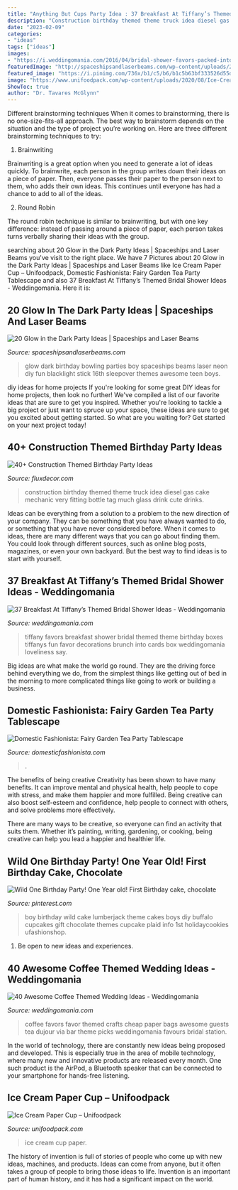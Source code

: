 ```yaml
---
title: "Anything But Cups Party Idea : 37 Breakfast At Tiffany’s Themed Bridal Shower Ideas"
description: "Construction birthday themed theme truck idea diesel gas cake mechanic very fitting bottle tag much glass drink cute drinks"
date: "2023-02-09"
categories:
- "ideas"
tags: ["ideas"]
images:
- "https://i.weddingomania.com/2016/04/bridal-shower-favors-packed-into-tiffany-blue-boxes-and-with-white-ribbons-will-be-a-nice-idea-for-such-a-themed-party.jpg"
featuredImage: "http://spaceshipsandlaserbeams.com/wp-content/uploads/2015/09/glow-in-the-dark-birthday-party-ideas-boys.jpg"
featured_image: "https://i.pinimg.com/736x/b1/c5/b6/b1c5b63bf333526d55de3d59c6afeebb.jpg"
image: "https://www.unifoodpack.com/wp-content/uploads/2020/08/Ice-Cream-Paper-Cup-3.jpg"
ShowToc: true
author: "Dr. Tavares McGlynn"
---
```



Different brainstorming techniques
When it comes to brainstorming, there is no one-size-fits-all approach. The best way to brainstorm depends on the situation and the type of project you’re working on. Here are three different brainstorming techniques to try:
1. Brainwriting

Brainwriting is a great option when you need to generate a lot of ideas quickly. To brainwrite, each person in the group writes down their ideas on a piece of paper. Then, everyone passes their paper to the person next to them, who adds their own ideas. This continues until everyone has had a chance to add to all of the ideas.

2. Round Robin

The round robin technique is similar to brainwriting, but with one key difference: instead of passing around a piece of paper, each person takes turns verbally sharing their ideas with the group.

	

		
searching about 20 Glow in the Dark Party Ideas | Spaceships and Laser Beams you've visit to the right place. We have 7 Pictures about 20 Glow in the Dark Party Ideas | Spaceships and Laser Beams like Ice Cream Paper Cup – Unifoodpack, Domestic Fashionista: Fairy Garden Tea Party Tablescape and also 37 Breakfast At Tiffany’s Themed Bridal Shower Ideas - Weddingomania. Here it is:
		
    
## 20 Glow In The Dark Party Ideas | Spaceships And Laser Beams

<img loading=lazy src="http://spaceshipsandlaserbeams.com/wp-content/uploads/2015/09/glow-in-the-dark-birthday-party-ideas-boys.jpg" onerror="this.onerror=null;this.src='https://tse1.mm.bing.net/th?id=OIP.mNxnmfNyFDxSRtMiVn0AhAHaLH&amp;pid=15.1';" alt="20 Glow in the Dark Party Ideas | Spaceships and Laser Beams">

_Source: spaceshipsandlaserbeams.com_

>glow dark birthday bowling parties boy spaceships beams laser neon diy fun blacklight stick 16th sleepover themes awesome teen boys. 

	

diy ideas for home projects
If you're looking for some great DIY ideas for home projects, then look no further! We've compiled a list of our favorite ideas that are sure to get you inspired.
Whether you're looking to tackle a big project or just want to spruce up your space, these ideas are sure to get you excited about getting started. So what are you waiting for? Get started on your next project today!

    
## 40+ Construction Themed Birthday Party Ideas

<img loading=lazy src="http://fluxdecor.com/wp-content/uploads/2015/06/construction-birthday-party/25-construction-themed-birthday-party.jpg" onerror="this.onerror=null;this.src='https://tse3.mm.bing.net/th?id=OIP.ZWGq3KMhBdCd8lyDxY-5BwHaLH&amp;pid=15.1';" alt="40+ Construction Themed Birthday Party Ideas">

_Source: fluxdecor.com_

>construction birthday themed theme truck idea diesel gas cake mechanic very fitting bottle tag much glass drink cute drinks. 

	

Ideas can be everything from a solution to a problem to the new direction of your company. They can be something that you have always wanted to do, or something that you have never considered before. When it comes to ideas, there are many different ways that you can go about finding them. You could look through different sources, such as online blog posts, magazines, or even your own backyard. But the best way to find ideas is to start with yourself.

    
## 37 Breakfast At Tiffany’s Themed Bridal Shower Ideas - Weddingomania

<img loading=lazy src="https://i.weddingomania.com/2016/04/bridal-shower-favors-packed-into-tiffany-blue-boxes-and-with-white-ribbons-will-be-a-nice-idea-for-such-a-themed-party.jpg" onerror="this.onerror=null;this.src='https://tse3.mm.bing.net/th?id=OIP.S7tE7PWLYUQ84xHW_rlScQHaLC&amp;pid=15.1';" alt="37 Breakfast At Tiffany’s Themed Bridal Shower Ideas - Weddingomania">

_Source: weddingomania.com_

>tiffany favors breakfast shower bridal themed theme birthday boxes tiffanys fun favor decorations brunch into cards box weddingomania loveliness say. 

	

Big ideas are what make the world go round. They are the driving force behind everything we do, from the simplest things like getting out of bed in the morning to more complicated things like going to work or building a business.

    
## Domestic Fashionista: Fairy Garden Tea Party Tablescape

<img loading=lazy src="https://1.bp.blogspot.com/-EymEtLiwwGA/UzBngz_mqBI/AAAAAAAAeNE/QP6S27XX8Wo/s1600/Fairy+Garden+Tea+Party+Tablescape-31.jpg" onerror="this.onerror=null;this.src='https://tse3.mm.bing.net/th?id=OIP.o6VZQiXoj5FIFVx2P9YEkAHaLG&amp;pid=15.1';" alt="Domestic Fashionista: Fairy Garden Tea Party Tablescape">

_Source: domesticfashionista.com_

>. 

	

The benefits of being creative
Creativity has been shown to have many benefits. It can improve mental and physical health, help people to cope with stress, and make them happier and more fulfilled.
Being creative can also boost self-esteem and confidence, help people to connect with others, and solve problems more effectively.

There are many ways to be creative, so everyone can find an activity that suits them. Whether it’s painting, writing, gardening, or cooking, being creative can help you lead a happier and healthier life.

    
## Wild One Birthday Party! One Year Old! First Birthday Cake, Chocolate

<img loading=lazy src="https://i.pinimg.com/736x/b1/c5/b6/b1c5b63bf333526d55de3d59c6afeebb.jpg" onerror="this.onerror=null;this.src='https://tse3.mm.bing.net/th?id=OIP.OxVh_-KLHIQWqwj8YHQLjAHaTC&amp;pid=15.1';" alt="Wild One Birthday Party! One Year old! First Birthday cake, chocolate">

_Source: pinterest.com_

>boy birthday wild cake lumberjack theme cakes boys diy buffalo cupcakes gift chocolate themes cupcake plaid info 1st holidaycookies ufashionshop. 

	

1. Be open to new ideas and experiences.

    
## 40 Awesome Coffee Themed Wedding Ideas - Weddingomania

<img loading=lazy src="https://i.weddingomania.com/2016/03/22-awesome-coffee-themed-wedding-ideas-10.jpg" onerror="this.onerror=null;this.src='https://tse1.mm.bing.net/th?id=OIP.8d586gDPyus58rXtTZ0vmAHaLH&amp;pid=15.1';" alt="40 Awesome Coffee Themed Wedding Ideas - Weddingomania">

_Source: weddingomania.com_

>coffee favors favor themed crafts cheap paper bags awesome guests tea dujour via bar theme picks weddingomania favours bridal station. 

	

In the world of technology, there are constantly new ideas being proposed and developed. This is especially true in the area of mobile technology, where many new and innovative products are released every month. One such product is the AirPod, a Bluetooth speaker that can be connected to your smartphone for hands-free listening.

    
## Ice Cream Paper Cup – Unifoodpack

<img loading=lazy src="https://www.unifoodpack.com/wp-content/uploads/2020/08/Ice-Cream-Paper-Cup-3.jpg" onerror="this.onerror=null;this.src='https://tse4.mm.bing.net/th?id=OIP.hYpyrfUglmcU9pWlGv70ZgHaHa&amp;pid=15.1';" alt="Ice Cream Paper Cup – Unifoodpack">

_Source: unifoodpack.com_

>ice cream cup paper. 

	

The history of invention is full of stories of people who come up with new ideas, machines, and products. Ideas can come from anyone, but it often takes a group of people to bring those ideas to life. Invention is an important part of human history, and it has had a significant impact on the world.

